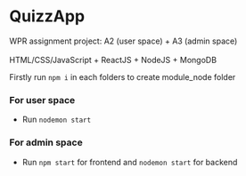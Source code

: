 # QuizzApp
WPR assignment project: A2 (user space) + A3 (admin space)
<br /><br />
HTML/CSS/JavaScript + ReactJS + NodeJS + MongoDB

Firstly run `npm i` in each folders to create module_node folder

### For user space 
- Run `nodemon start`

### For admin space 
- Run `npm start` for frontend and `nodemon start` for backend


